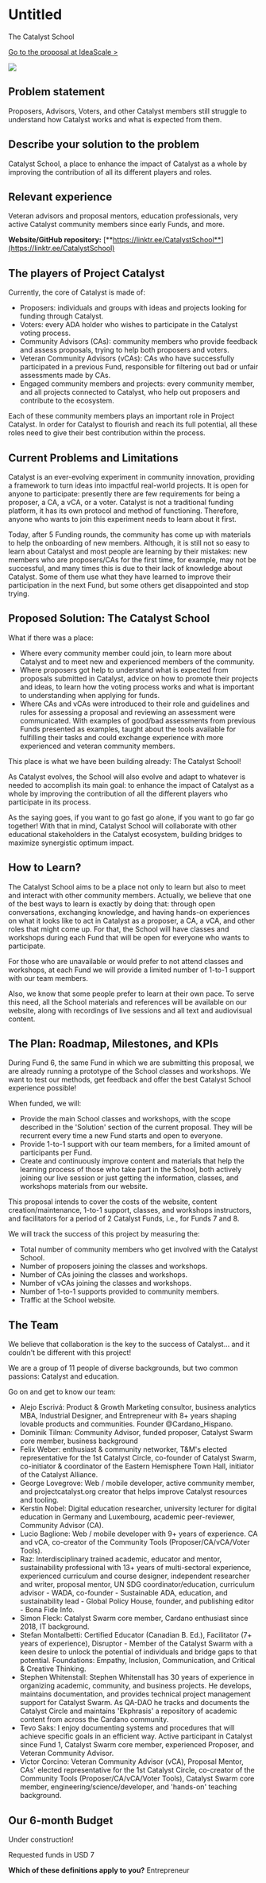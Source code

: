 # Untitled

The Catalyst School

[Go to the proposal at IdeaScale &gt;](https://cardano.ideascale.com/a/dtd/The-Catalyst-School/367842-48088/?ltclid=2f6486b7-13e4-4656-b119-3061417f079b)

![](../.gitbook/assets/0%20%281%29.png)

## Problem statement

Proposers, Advisors, Voters, and other Catalyst members still struggle to understand how Catalyst works and what is expected from them.

## Describe your solution to the problem

Catalyst School, a place to enhance the impact of Catalyst as a whole by improving the contribution of all its different players and roles.

## Relevant experience

Veteran advisors and proposal mentors, education professionals, very active Catalyst community members since early Funds, and more.

**Website/GitHub repository:** [**https://linktr.ee/CatalystSchool**](https://linktr.ee/CatalystSchool)

## The players of Project Catalyst

Currently, the core of Catalyst is made of:

* Proposers: individuals and groups with ideas and projects looking for funding through Catalyst.
* Voters: every ADA holder who wishes to participate in the Catalyst voting process.
* Community Advisors \(CAs\): community members who provide feedback and assess proposals, trying to help both proposers and voters.
* Veteran Community Advisors \(vCAs\): CAs who have successfully participated in a previous Fund, responsible for filtering out bad or unfair assessments made by CAs.
* Engaged community members and projects: every community member, and all projects connected to Catalyst, who help out proposers and contribute to the ecosystem.

Each of these community members plays an important role in Project Catalyst. In order for Catalyst to flourish and reach its full potential, all these roles need to give their best contribution within the process.

## Current Problems and Limitations

Catalyst is an ever-evolving experiment in community innovation, providing a framework to turn ideas into impactful real-world projects. It is open for anyone to participate: presently there are few requirements for being a proposer, a CA, a vCA, or a voter. Catalyst is not a traditional funding platform, it has its own protocol and method of functioning. Therefore, anyone who wants to join this experiment needs to learn about it first.

Today, after 5 Funding rounds, the community has come up with materials to help the onboarding of new members. Although, it is still not so easy to learn about Catalyst and most people are learning by their mistakes: new members who are proposers/CAs for the first time, for example, may not be successful, and many times this is due to their lack of knowledge about Catalyst. Some of them use what they have learned to improve their participation in the next Fund, but some others get disappointed and stop trying.

## Proposed Solution: The Catalyst School

What if there was a place:

* Where every community member could join, to learn more about Catalyst and to meet new and experienced members of the community.
* Where proposers got help to understand what is expected from proposals submitted in Catalyst, advice on how to promote their projects and ideas, to learn how the voting process works and what is important to understanding when applying for funds.
* Where CAs and vCAs were introduced to their role and guidelines and rules for assessing a proposal and reviewing an assessment were communicated. With examples of good/bad assessments from previous Funds presented as examples, taught about the tools available for fulfilling their tasks and could exchange experience with more experienced and veteran community members.

This place is what we have been building already: The Catalyst School!

As Catalyst evolves, the School will also evolve and adapt to whatever is needed to accomplish its main goal: to enhance the impact of Catalyst as a whole by improving the contribution of all the different players who participate in its process.

As the saying goes, if you want to go fast go alone, if you want to go far go together! With that in mind, Catalyst School will collaborate with other educational stakeholders in the Catalyst ecosystem, building bridges to maximize synergistic optimum impact.

## How to Learn?

The Catalyst School aims to be a place not only to learn but also to meet and interact with other community members. Actually, we believe that one of the best ways to learn is exactly by doing that: through open conversations, exchanging knowledge, and having hands-on experiences on what it looks like to act in Catalyst as a proposer, a CA, a vCA, and other roles that might come up. For that, the School will have classes and workshops during each Fund that will be open for everyone who wants to participate.

For those who are unavailable or would prefer to not attend classes and workshops, at each Fund we will provide a limited number of 1-to-1 support with our team members.

Also, we know that some people prefer to learn at their own pace. To serve this need, all the School materials and references will be available on our website, along with recordings of live sessions and all text and audiovisual content.

## The Plan: Roadmap, Milestones, and KPIs

During Fund 6, the same Fund in which we are submitting this proposal, we are already running a prototype of the School classes and workshops. We want to test our methods, get feedback and offer the best Catalyst School experience possible!

When funded, we will:

* Provide the main School classes and workshops, with the scope described in the 'Solution' section of the current proposal. They will be recurrent every time a new Fund starts and open to everyone.
* Provide 1-to-1 support with our team members, for a limited amount of participants per Fund.
* Create and continuously improve content and materials that help the learning process of those who take part in the School, both actively joining our live session or just getting the information, classes, and workshops materials from our website.

This proposal intends to cover the costs of the website, content creation/maintenance, 1-to-1 support, classes, and workshops instructors, and facilitators for a period of 2 Catalyst Funds, i.e., for Funds 7 and 8.

We will track the success of this project by measuring the:

* Total number of community members who get involved with the Catalyst School.
* Number of proposers joining the classes and workshops.
* Number of CAs joining the classes and workshops.
* Number of vCAs joining the classes and workshops.
* Number of 1-to-1 supports provided to community members.
* Traffic at the School website.

## The Team

We believe that collaboration is the key to the success of Catalyst… and it couldn't be different with this project!

We are a group of 11 people of diverse backgrounds, but two common passions: Catalyst and education.

Go on and get to know our team:

* Alejo Escrivá: Product & Growth Marketing consultor, business analytics MBA, Industrial Designer, and Entrepreneur with 8+ years shaping lovable products and communities. Founder @Cardano\_Hispano.
* Dominik Tilman: Community Advisor, funded proposer, Catalyst Swarm core member, business background
* Felix Weber: enthusiast & community networker, T&M's elected representative for the 1st Catalyst Circle, co-founder of Catalyst Swarm, co-initiator & coordinator of the Eastern Hemisphere Town Hall, initiator of the Catalyst Alliance.
* George Lovegrove: Web / mobile developer, active community member, and projectcatalyst.org creator that helps improve Catalyst resources and tooling.
* Kerstin Nobel: Digital education researcher, university lecturer for digital education in Germany and Luxembourg, academic peer-reviewer, Community Advisor \(CA\).
* Lucio Baglione: Web / mobile developer with 9+ years of experience. CA and vCA, co-creator of the Community Tools \(Proposer/CA/vCA/Voter Tools\).
* Raz: Interdisciplinary trained academic, educator and mentor, sustainability professional with 13+ years of multi-sectoral experience, experienced curriculum and course designer, independent researcher and writer, proposal mentor, UN SDG coordinator/education, curriculum advisor - WADA, co-founder - Sustainable ADA, education, and sustainability lead - Global Policy House, founder, and publishing editor - Bona Fide Info.
* Simon Fleck: Catalyst Swarm core member, Cardano enthusiast since 2018, IT background.
* Stefan Montalbetti: Certified Educator \(Canadian B. Ed.\), Facilitator \(7+ years of experience\), Disruptor - Member of the Catalyst Swarm with a keen desire to unlock the potential of individuals and bridge gaps to that potential. Foundations: Empathy, Inclusion, Communication, and Critical & Creative Thinking.
* Stephen Whitenstall: Stephen Whitenstall has 30 years of experience in organizing academic, community, and business projects. He develops, maintains documentation, and provides technical project management support for Catalyst Swarm. As QA-DAO he tracks and documents the Catalyst Circle and maintains 'Ekphrasis' a repository of academic content from across the Cardano community.
* Tevo Saks: I enjoy documenting systems and procedures that will achieve specific goals in an efficient way. Active participant in Catalyst since Fund 1, Catalyst Swarm core member, experienced Proposer, and Veteran Community Advisor.
* Victor Corcino: Veteran Community Advisor \(vCA\), Proposal Mentor, CAs' elected representative for the 1st Catalyst Circle, co-creator of the Community Tools \(Proposer/CA/vCA/Voter Tools\), Catalyst Swarm core member, engineering/science/developer, and 'hands-on' teaching background.

## Our 6-month Budget

Under construction!

Requested funds in USD 7

**Which of these definitions apply to you?** Entrepreneur

